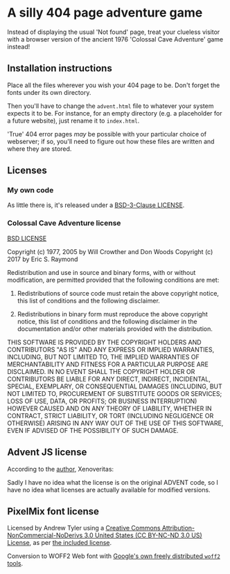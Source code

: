 # A silly 404 page adventure game

Instead of displaying the usual 'Not found' page, treat your clueless
visitor with a browser version of the ancient 1976 'Colossal Cave Adventure'
game instead!

## Installation instructions

Place all the files wherever you wish your 404 page to be. Don't forget the
fonts under its own directory.

Then you'll have to change the `advent.html` file to whatever your system
expects it to be. For instance, for an empty directory (e.g. a placeholder for a
future website), just rename it to `index.html`.

'True' 404 error pages _may_ be possible with your particular choice of webserver;
if so, you'll need to figure out how these files are written and where they are
stored.

## Licenses

### My own code

As little there is, it's released under a [BSD-3-Clause LICENSE](https://opensource.org/licenses/BSD-3-Clause).

### Colossal Cave Adventure license

[BSD LICENSE](https://gitlab.com/esr/open-adventure/-/blob/master/COPYING)

Copyright (c) 1977, 2005 by Will Crowther and Don Woods
Copyright (c) 2017 by Eric S. Raymond

Redistribution and use in source and binary forms, with or without
modification, are permitted provided that the following conditions are
met:

1. Redistributions of source code must retain the above copyright
notice, this list of conditions and the following disclaimer.

2. Redistributions in binary form must reproduce the above copyright
notice, this list of conditions and the following disclaimer in the
documentation and/or other materials provided with the distribution.

THIS SOFTWARE IS PROVIDED BY THE COPYRIGHT HOLDERS AND CONTRIBUTORS
"AS IS" AND ANY EXPRESS OR IMPLIED WARRANTIES, INCLUDING, BUT NOT
LIMITED TO, THE IMPLIED WARRANTIES OF MERCHANTABILITY AND FITNESS FOR
A PARTICULAR PURPOSE ARE DISCLAIMED. IN NO EVENT SHALL THE COPYRIGHT
HOLDER OR CONTRIBUTORS BE LIABLE FOR ANY DIRECT, INDIRECT, INCIDENTAL,
SPECIAL, EXEMPLARY, OR CONSEQUENTIAL DAMAGES (INCLUDING, BUT NOT
LIMITED TO, PROCUREMENT OF SUBSTITUTE GOODS OR SERVICES; LOSS OF USE,
DATA, OR PROFITS; OR BUSINESS INTERRUPTION) HOWEVER CAUSED AND ON ANY
THEORY OF LIABILITY, WHETHER IN CONTRACT, STRICT LIABILITY, OR TORT
(INCLUDING NEGLIGENCE OR OTHERWISE) ARISING IN ANY WAY OUT OF THE USE
OF THIS SOFTWARE, EVEN IF ADVISED OF THE POSSIBILITY OF SUCH DAMAGE.

## Advent JS license

According to the [author](https://www.xenoveritas.org/comment/7499#comment-7499),
Xenoveritas:

  Sadly I have no idea what the license is on the original ADVENT code,
  so I have no idea what licenses are actually available for modified versions.

## PixelMix font license

Licensed by Andrew Tyler using a [Creative Commons Attribution-NonCommercial-NoDerivs 3.0 United States (CC BY-NC-ND 3.0 US) License](https://creativecommons.org/licenses/by-nc-nd/3.0/us/),
as per [the included license](pixelmix/license.txt).

Conversion to WOFF2 Web font with [Google's own freely distributed `woff2` tools](https://github.com/google/woff2).


